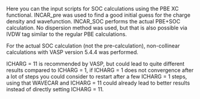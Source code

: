 Here you can the input scripts for SOC calculations using the PBE XC functional.
INCAR_pre was used to find a good initial guess for the charge density and wavefunction.
INCAR_SOC performs the actual PBE+SOC calculation.
No dispersion method was used, but that is also possible via IVDW tag similar to the regular PBE calculations.

For the actual SOC calculation (not the pre-calculation), non-collinear calculations with VASP version 5.4.4 was performed.

ICHARG = 11 is recommended by VASP, but could lead to quite different results compared to ICHARG = 1, 
if ICHARG = 1 does not convergence after a lot of steps you could consider to restart after a few ICHARG = 1 steps, 
using that WAVECAR and ICHARG = 11 could already lead to better results instead of directly setting ICHARG = 11.
